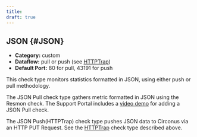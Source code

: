 ```yaml
---
title:
draft: true
---
```


## JSON {#JSON}
 * **Category:** custom
 * **Dataflow:** pull or push (see [HTTPTrap](/Data/CheckTypes.md#HTTPTrap))
 * **Default Port:** 80 for pull, 43191 for push

This check type monitors statistics formatted in JSON, using either push or pull methodology.

The JSON Pull check type gathers metric formatted in JSON using the Resmon check. The Support Portal includes a [video demo](https://support.circonus.com/solution/articles/6000046146-video-adding-a-json-pull-check) for adding a JSON Pull check.

The JSON Push(HTTPTrap) check type pushes JSON data to Circonus via an HTTP PUT Request. See the [HTTPTrap](/Data/CheckTypes/HTTPTrap.md) check type described above.
